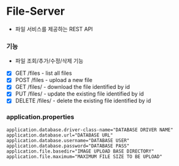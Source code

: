 # File-Server

- 파일 서비스를 제공하는 REST API

### 기능
- 파일 조회/추가/수정/삭제 기능
- [x] GET /files - list all files
- [x] POST /files - upload a new file
- [x] GET /files/<id> - download the file identified by id
- [x] PUT /files/<id> - update the existing file identified by id
- [x] DELETE /files/<id> - delete the existing file identified by id

### application.properties
```
application.database.driver-class-name="DATABASE DRIVER NAME"
application.database.url="DATABASE URL"
application.database.username="DATABASE USER"
application.database.password="DATABASE PASS"
application.file.basedir="IMAGE UPLOAD BASE DIRECTORY"
application.file.maximum="MAXIMUM FILE SIZE TO BE UPLOAD"
```
